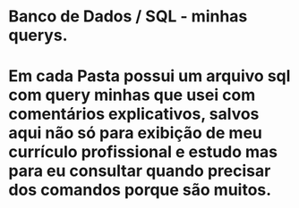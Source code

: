 # Banco de Dados / SQL - minhas querys. 

# Em cada Pasta possui um arquivo sql com query minhas que usei com comentários explicativos, salvos aqui não só para exibição de meu currículo profissional e estudo mas para eu consultar quando precisar dos comandos porque são muitos.
